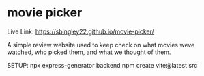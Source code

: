 # movie picker

Live Link: https://sbingley22.github.io/movie-picker/

A simple review website used to keep check on what movies weve watched, who picked them, and what we thought of them.


SETUP:
npx express-generator backend
npm create vite@latest src

